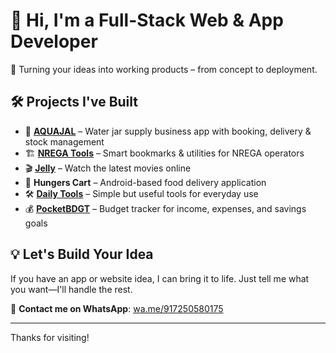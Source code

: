 # 👋 Hi, I'm a Full-Stack Web & App Developer

🚀 Turning your ideas into working products – from concept to deployment.

## 🛠️ Projects I've Built

- 🌊 [**AQUAJAL**](https://www.aquajal.com) – Water jar supply business app with booking, delivery & stock management  
- 🏗️ [**NREGA Tools**](https://nrega.palojori.in) – Smart bookmarks & utilities for NREGA operators  
- 🎬 [**Jelly**](https://jelly.cabelwala.com) – Watch the latest movies online  
- 🍔 **Hungers Cart** – Android-based food delivery application  
- 🛠️ [**Daily Tools**](https://tools.palojori.in) – Simple but useful tools for everyday use  
- 💰 [**PocketBDGT**](https://pocketbdgt.com) – Budget tracker for income, expenses, and savings goals  

## 💡 Let's Build Your Idea

If you have an app or website idea, I can bring it to life. Just tell me what you want—I'll handle the rest.

📱 **Contact me on WhatsApp**: [wa.me/917250580175](https://wa.me/917250580175)

---

Thanks for visiting!
